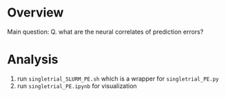 # Overview
Main question: Q. what are the neural correlates of prediction errors?

# Analysis

1. run `singletrial_SLURM_PE.sh` which is a wrapper for `singletrial_PE.py`
2. run `singletrial_PE.ipynb` for visualization
